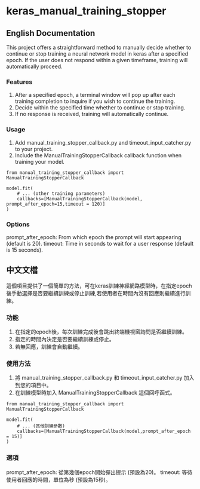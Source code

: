 # keras_manual_training_stopper


## English Documentation

This project offers a straightforward method to manually decide whether to continue or stop training a neural network model in keras after a specified epoch. If the user does not respond within a given timeframe, training will automatically proceed.

### Features

1. After a specified epoch, a terminal window will pop up after each training completion to inquire if you wish to continue the training.
2. Decide within the specified time whether to continue or stop training.
3. If no response is received, training will automatically continue.

### Usage

1. Add manual_training_stopper_callback.py and timeout_input_catcher.py to your project.
2. Include the ManualTrainingStopperCallback callback function when training your model.

```python=
from manual_training_stopper_callback import ManualTrainingStopperCallback

model.fit(
    # ... (other training parameters)
    callbacks=[ManualTrainingStopperCallback(model, prompt_after_epoch=15,timeout = 120)]
)
```

### Options

prompt_after_epoch: From which epoch the prompt will start appearing (default is 20).
timeout: Time in seconds to wait for a user response (default is 15 seconds).


## 中文文檔

這個項目提供了一個簡單的方法，可在keras訓練神經網路模型時，在指定epoch後手動選擇是否要繼續訓練或停止訓練,若使用者在時間內沒有回應則繼續進行訓練。

### 功能

1. 在指定的epoch後，每次訓練完成後會跳出終端機視窗詢問是否繼續訓練。
2. 指定的時間內決定是否要繼續訓練或停止。
3. 若無回應，訓練會自動繼續。


### 使用方法

1. 將 manual_training_stopper_callback.py 和 timeout_input_catcher.py 加入到您的項目中。
2. 在訓練模型時加入 ManualTrainingStopperCallback 這個回呼函式。

```python=
from manual_training_stopper_callback import ManualTrainingStopperCallback

model.fit(
    # ... (其他訓練參數)
    callbacks=[ManualTrainingStopperCallback(model,prompt_after_epoch = 15)]
)
```

### 選項

prompt_after_epoch: 從第幾個epoch開始彈出提示 (預設為20)。
timeout: 等待使用者回應的時間，單位為秒 (預設為15秒)。